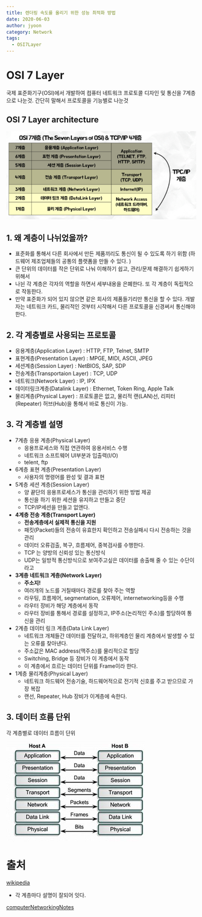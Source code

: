 ```yaml
---
title: 렌더링 속도를 올리기 위한 성능 최적화 방법
date: 2020-06-03
author: jyoon
category: Network
tags:
  - OSI7Layer
---
```


# OSI 7 Layer

국제 표준화기구(OSI)에서 개발하여 컴퓨터 네트워크 프로토콜 디자인 및 통신을 7계층으로 나눈것. 간단히 말해서 프로토콜을 기능별로 나눈것

## OSI 7 Layer architecture

![osi7layer.png](./img/osi7layer.png)

## 1. 왜 계층이 나뉘었을까?

- 표준화를 통해서 다른 회사에서 만든 제품끼리도 통신이 될 수 있도록 하기 위함
(하드웨어 제조업체들의 공통의 플랫폼을 만들 수 있다. )
- 큰 단위의 데이터를 작은 단위로 나눠 이해하기 쉽고, 관리/문제 해결하기 쉽게하기 위해서
- 나뉜 각 계층은 각자의 역할을 하면서 세부내용을 은폐한다. 또 각 계층이 독립적으로 작동한다.
- 만약 표준화가 되어 있지 않으면 같은 회사의 제품들기리만 통신을 할 수 있다. 
개발자는 네트워크 카드, 물리적인 것부터 시작해서 다른 프로토콜을 신경써서 통신해야 한다.

## 2. 각 계층별로 사용되는 프로토콜

- 응용계층(Application Layer) : HTTP, FTP, Telnet, SMTP
- 표현계층(Presentation Layer) : MPGE, MIDI, ASCII, JPEG
- 세션계층(Session Layer) : NetBIOS, SAP, SDP
- 전송계층(Transportaion Layer) : TCP, UDP
- 네트워크(Network Layer) : IP, IPX
- 데이터링크계층(Datalink Layer) : Ethernet, Token Ring, Apple Talk
- 물리계층(Physical Layer) : 프로토콜은 없고, 물리적 랜(LAN)선, 리피터(Repeater) 허브(Hub)을 통해서 바로 통신이 가능.

## 3. 각 계층별 설명

- 7계층 응용 계층(Physical Layer)
    - 응용프로세스와 직접 연관하여 응용서비스 수행
    - 네트워크 소프트웨어 UI부분과 입출력(I/O)
    - telent, ftp
- 6계층 표현 계층(Presentation Layer)
    - 사용자의 명령어를 완성 및 결과 표현
- 5계층 세션 계층(Session Layer)
    - 양 끝단의 응용프로세스가 통신을 관리하기 위한 방법 제공
    - 통신을 하기 위한 세션을 유지하고 만들고 중단
    - TCP/IP세션을 만들고 없앤다.
- **4계층 전송 계층(Transport Layer)**
    - **전송계층에서 실제적 통신을 지원**
    - 패킷(Packet)들의 전송이 유효한지 확인하고 전송실패시 다시 전송하는 것을 관리
    - 데이터 오류검출, 복구, 흐름제어, 중복검사를 수행한다.
    - TCP 는 양방의 신뢰성 있는 통신방식
    - UDP는 일방적 통신방식으로 보여주고싶은 데이터를 송출해 줄 수 있는 수단이라고
- **3계층 네트워크 계층(Network Layer)**
    - **주소지!**
    - 여러개의 노드를 거칠때마다 경로를 찾아 주는 역할
    - 라우팅, 흐름제어, segmentation, 오류제어, internetworking등을 수행
    - 라우터 장비가 해당 계층에서 동작
    - 라우터 장비를 통해서 경로를 설정하고, IP주소(논리적인 주소)를 할당하여 통신을 관리
- 2계층 데이터 링크 계층(Data Link Layer)
    - 네트워크 개체들간 데이터를 전달하고, 하위계층인 물리 계층에서 발생할 수 있는 오류를 찾아낸다.
    - 주소값은 MAC address(맥주소)를 물리적으로 할당
    - Switching, Bridge 등 장비가 이 계층에서 동작
    - 이 계층에서 흐르는 데이터 단위를 Frame이라 한다.
- 1계층 물리계층(Physical Layer)
    - 네트워크 하드웨어 전송기술, 하드웨어적으로 전기적 신호를 주고 받으므로 가장 복잡
    - 랜선, Repeater, Hub 장비가 이계층에 속한다.

## 3. 데이터 흐름 단위

각 계층별로 데이터 흐름이 단위

![osi7layer1.png](./img/osi7layer1.png)

# 출처

[wikipedia]([https://ko.wikipedia.org/wiki/OSI_모형](https://ko.wikipedia.org/wiki/OSI_%EB%AA%A8%ED%98%95))

- 각 계층마다 설명이 잘되어 잇다.

[computerNetworkingNotes]([https://www.computernetworkingnotes.com/ccna-study-guide/osi-model-advantages-and-basic-purpose-explained.html](https://www.computernetworkingnotes.com/ccna-study-guide/osi-model-advantages-and-basic-purpose-explained.html))